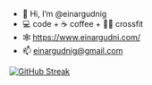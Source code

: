 - 👋 Hi, I’m @einargudnig
- 💻 code + ☕ coffee + 🏋️‍♂️ crossfit
- 🕸️ https://www.einargudni.com/
- 📫 einargudnig@gmail.com

[![GitHub Streak](https://streak-stats.demolab.com?user=einargudnig&theme=catppuccin-mocha&mode=weekly)](https://git.io/streak-stats)

<!---
einargudnig/einargudnig is a ✨ special ✨ repository because its `README.md` (this file) appears on your GitHub profile.
You can click the Preview link to take a look at your changes.
--->
